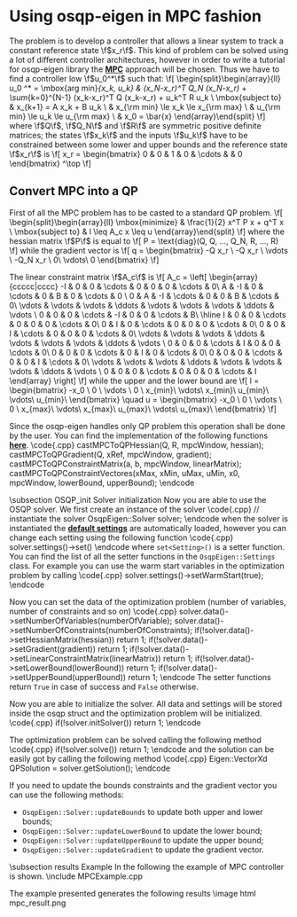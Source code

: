# Using osqp-eigen in MPC fashion


The problem is to develop a controller that allows a linear system to track a constant reference state \f$x_r\f$. This kind of problem can be solved using a lot of different controller architectures, however in order to write a tutorial for osqp-eigen library the [**MPC**](https://en.wikipedia.org/wiki/Model_predictive_control) approach will be chosen.
 Thus we have to find a controller low \f$u_0^*\f$ such that:
\f[
\begin{split}\begin{array}{ll}
  u_0 ^* = \mbox{arg min}_{x_k, u_k}   & (x_N-x_r)^T Q_N (x_N-x_r) + \sum_{k=0}^{N-1} (x_k-x_r)^T Q (x_k-x_r) + u_k^T R u_k \\
  \mbox{subject to} & x_{k+1} = A x_k + B u_k \\
  & x_{\rm min} \le x_k  \le x_{\rm max} \\
  & u_{\rm min} \le u_k  \le u_{\rm max} \\
  & x_0 = \bar{x}
\end{array}\end{split}
\f]
 where \f$Q\f$, \f$Q_N\f$ and \f$R\f$ are symmetric positive definite matrices;
 the states \f$x_k\f$ and the inputs \f$u_k\f$ have to be constrained between some  lower and upper bounds and the reference state \f$x_r\f$ is
 \f[
 x_r = \begin{bmatrix} 0 & 0 & 1 & 0 & \cdots & & 0 \end{bmatrix} ^\top
 \f]

 ## Convert MPC into a QP
 First of all the MPC problem has to be casted to a standard QP problem.
 \f[
\begin{split}\begin{array}{ll}
  \mbox{minimize} & \frac{1}{2} x^T P x + q^T x \\
  \mbox{subject to} & l \leq A_c x \leq u
\end{array}\end{split}
 \f]
where the hessian matrix \f$P\f$ is equal to
 \f[
P  = \text{diag}(Q, Q, ..., Q_N, R, ..., R)
 \f]
while the gradient vector is
 \f[
q  = \begin{bmatrix}
-Q x_r \\
-Q x_r \\
\vdots \\
-Q_N x_r \\
0\\
\vdots\\
0
\end{bmatrix}
 \f]

 The linear constraint matrix \f$A_c\f$ is
 \f[
A_c  =
\left[
\begin{array}{ccccc|cccc}
-I & 0 & 0 & \cdots & 0 & 0 & 0 & \cdots & 0\\
A & -I & 0 & \cdots & 0 & B & 0 & \cdots & 0 \\
0 & A & -I & \cdots & 0 & 0 & B & \cdots &  0\\
\vdots & \vdots & \vdots  & \ddots & \vdots & \vdots & \vdots & \ddots & \vdots \\
0 & 0 & 0  & \cdots & -I & 0 & 0 & \cdots & B\\
\hline
I & 0 & 0 & \cdots & 0 & 0 & 0 & \cdots & 0\\
0 & I & 0 & \cdots & 0 & 0 & 0 & \cdots & 0\\
0 & 0 & I & \cdots & 0 & 0 & 0 & \cdots & 0\\
\vdots & \vdots & \vdots  & \ddots & \vdots & \vdots & \vdots & \ddots & \vdots \\
0 & 0 & 0 & \cdots & I & 0 & 0 & \cdots & 0\\
0 & 0 & 0 & \cdots & 0 & I & 0 & \cdots & 0\\
0 & 0 & 0 & \cdots & 0 & 0 & I & \cdots & 0\\
\vdots & \vdots & \vdots  & \ddots & \vdots & \vdots & \vdots & \ddots & \vdots \\
0 & 0 & 0 & \cdots & 0 & 0 & 0 & \cdots & I
\end{array}
\right]
 \f]
 while the upper and the lower bound are
 \f[
l  = \begin{bmatrix}
-x_0 \\
0 \\
\vdots \\
0 \\
x_{min}\\
\vdots\\
x_{min}\\
u_{min}\\
\vdots\\
u_{min}\\
\end{bmatrix} \quad
u  = \begin{bmatrix}
-x_0 \\
0 \\
\vdots \\
0 \\
x_{max}\\
\vdots\\
x_{max}\\
u_{max}\\
\vdots\\
u_{max}\\
\end{bmatrix}
 \f]

Since the osqp-eigen handles only QP problem this operation shall be done by the user.
 You can find the implementation of the following functions [**here**](https://github.com/GiulioRomualdi/osqp-eigen/blob/master/example/src/MPCExample.cpp#L71-L182).
\code{.cpp}
castMPCToQPHessian(Q, R, mpcWindow, hessian);
castMPCToQPGradient(Q, xRef, mpcWindow, gradient);
castMPCToQPConstraintMatrix(a, b, mpcWindow, linearMatrix);
castMPCToQPConstraintVectores(xMax, xMin, uMax, uMin, x0, mpcWindow, lowerBound, upperBound);
\endcode

 \subsection OSQP_init Solver initialization
Now you are able to use the OSQP solver. We first create an instance of the solver
\code{.cpp}
// instantiate the solver
OsqpEigen::Solver solver;
\endcode
 when the solver is instantiated the [**default settings**](http://osqp.readthedocs.io/en/latest/interfaces/solver_settings.html) are automatically loaded, however you can change each setting using
 the following function
\code{.cpp}
solver.settings()->set<Setting>()
\endcode
 where `set<Setting>()` is a setter function. You can find the list of all the setter
 functions in the `OsqpEigen::Settings` class.
 For example you can use the warm start variables in the optimization problem by calling
\code{.cpp}
solver.settings()->setWarmStart(true);
\endcode

 Now you can set the data of the optimization problem (number of variables, number of constraints
 and so on)
\code{.cpp}
solver.data()->setNumberOfVariables(numberOfVariable);
solver.data()->setNumberOfConstraints(numberOfConstraints);
if(!solver.data()->setHessianMatrix(hessian)) return 1;
if(!solver.data()->setGradient(gradient)) return 1;
if(!solver.data()->setLinearConstraintMatrix(linearMatrix)) return 1;
if(!solver.data()->setLowerBound(lowerBound)) return 1;
if(!solver.data()->setUpperBound(upperBound)) return 1;
\endcode
 The setter functions return `True` in case of success and `False` otherwise.

 Now you are able to initialize the solver. All data and settings will be stored inside the
 osqp struct and the optimization problem will be initialized.
\code{.cpp}
if(!solver.initSolver()) return 1;
\endcode

 The optimization problem can be solved calling the following method
\code{.cpp}
if(!solver.solve()) return 1;
\endcode
 and the solution can be easily got by calling the following method
\code{.cpp}
Eigen::VectorXd QPSolution = solver.getSolution();
\endcode

 If you need to update the bounds constraints and the gradient vector you
 can use the following methods:
 - `OsqpEigen::Solver::updateBounds` to update both upper and lower bounds;
 - `OsqpEigen::Solver::updateLowerBound` to update the lower bound;
 - `OsqpEigen::Solver::updateUpperBound` to update the upper bound;
 - `OsqpEigen::Solver::updateGradient` to update the gradient vector.

 \subsection results Example
 In the following the example of MPC controller is shown.
 \include MPCExample.cpp

 The example presented generates the following results
 \image html mpc_result.png